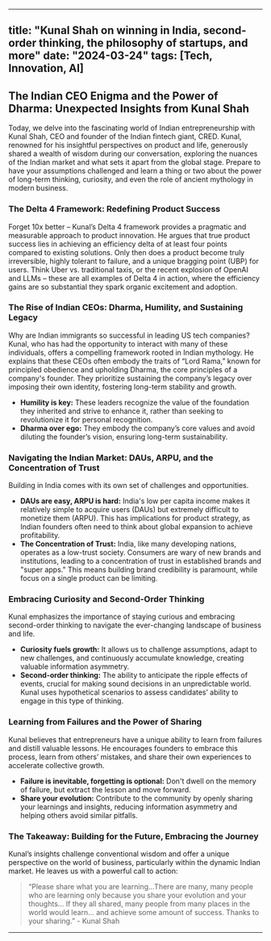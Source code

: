 
---
title: "Kunal Shah on winning in India, second-order thinking, the philosophy of startups, and more"
date: "2024-03-24"
tags: [Tech, Innovation, AI]
---

##  The Indian CEO Enigma and the Power of Dharma: Unexpected Insights from Kunal Shah

Today, we delve into the fascinating world of Indian entrepreneurship with Kunal Shah, CEO and founder of the Indian fintech giant, CRED.  Kunal, renowned for his insightful perspectives on product and life, generously shared a wealth of wisdom during our conversation, exploring the nuances of the Indian market and what sets it apart from the global stage.  Prepare to have your assumptions challenged and learn a thing or two about the power of long-term thinking, curiosity, and even the role of ancient mythology in modern business.

###  The Delta 4 Framework: Redefining Product Success

Forget 10x better – Kunal’s Delta 4 framework provides a pragmatic and measurable approach to product innovation. He argues that true product success lies in achieving an efficiency delta of at least four points compared to existing solutions. Only then does a product become truly irreversible, highly tolerant to failure, and a unique bragging point (UBP) for users. Think Uber vs. traditional taxis, or the recent explosion of OpenAI and LLMs – these are all examples of Delta 4 in action, where the efficiency gains are so substantial they spark organic excitement and adoption.

###  The Rise of Indian CEOs: Dharma, Humility, and Sustaining Legacy

Why are Indian immigrants so successful in leading US tech companies? Kunal, who has had the opportunity to interact with many of these individuals, offers a compelling framework rooted in Indian mythology. He explains that these CEOs often embody the traits of “Lord Rama,” known for principled obedience and upholding Dharma, the core principles of a company's founder.  They prioritize sustaining the company’s legacy over imposing their own identity, fostering long-term stability and growth.  

*  **Humility is key:**  These leaders recognize the value of the foundation they inherited and strive to enhance it, rather than seeking to revolutionize it for personal recognition. 
*  **Dharma over ego:**  They embody the company’s core values and avoid diluting the founder’s vision, ensuring long-term sustainability.

###  Navigating the Indian Market: DAUs, ARPU, and the Concentration of Trust

Building in India comes with its own set of challenges and opportunities. 

* **DAUs are easy, ARPU is hard:** India's low per capita income makes it relatively simple to acquire users (DAUs) but extremely difficult to monetize them (ARPU). This has implications for product strategy, as Indian founders often need to think about global expansion to achieve profitability. 
*  **The Concentration of Trust:** India, like many developing nations, operates as a low-trust society.  Consumers are wary of new brands and institutions, leading to a concentration of trust in established brands and "super apps." This means building brand credibility is paramount, while focus on a single product can be limiting.

###  Embracing Curiosity and Second-Order Thinking

Kunal emphasizes the importance of staying curious and embracing second-order thinking to navigate the ever-changing landscape of business and life.

*  **Curiosity fuels growth:** It allows us to challenge assumptions, adapt to new challenges, and continuously accumulate knowledge, creating valuable information asymmetry.
*  **Second-order thinking:** The ability to anticipate the ripple effects of events, crucial for making sound decisions in an unpredictable world.  Kunal uses hypothetical scenarios to assess candidates’ ability to engage in this type of thinking.

###  Learning from Failures and the Power of Sharing

Kunal believes that entrepreneurs have a unique ability to learn from failures and distill valuable lessons. He encourages founders to embrace this process, learn from others’ mistakes, and share their own experiences to accelerate collective growth.

*  **Failure is inevitable, forgetting is optional:**  Don't dwell on the memory of failure, but extract the lesson and move forward.
*  **Share your evolution:**  Contribute to the community by openly sharing your learnings and insights, reducing information asymmetry and helping others avoid similar pitfalls.

###  The Takeaway: Building for the Future, Embracing the Journey

Kunal’s insights challenge conventional wisdom and offer a unique perspective on the world of business, particularly within the dynamic Indian market.  He leaves us with a powerful call to action:

> “Please share what you are learning…There are many, many people who are learning only because you share your evolution and your thoughts… If they all shared, many people from many places in the world would learn… and achieve some amount of success. Thanks to your sharing.” - Kunal Shah

---
        